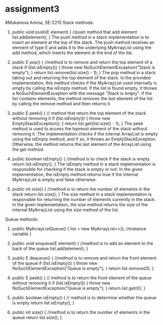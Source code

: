 # assignment3
#Mukanova Amina, SE-2215
Stack methods:
1) public void push(E element) { //push method that add element
   list.add(element);
   }
The push method in a stack implementation is to insert an element at the top of the stack. The push method receives an element of type E and adds it to the underlying MyArrayList using the add method, which inserts the element at the end of the list.

2) public E pop() { //method is to remove and return the top element of a stack
   if (list.isEmpty()) {
   throw new NoSuchElementException("Stack is empty");
   }
   return list.remove(list.size() - 1);
   }
The pop method in a stack taking out and returning the top element of the stack. In the provided implementation, this method checks if the MyArrayList used internally is empty by calling the isEmpty method. If the list is found empty, it throws a NoSuchElementException with the message "Stack is empty". If the list contains elements, the method removes the last element of the list by calling the remove method and then returns it.

3)  public E peek() { // method that return the top element of the stack without removing it
    if (list.isEmpty()) {
    throw new EmptyStackException();
    }
    return list.get(list.size() - 1);
    }
The peek method is used to access the topmost element of the stack without removing it. The implementation checks if the internal ArrayList is empty using the isEmpty method, and if so, it throws an EmptyStackException. Otherwise, the method returns the last element of the ArrayList using the get method.

4)  public boolean isEmpty() { //method is to check if the stack is empty
    return list.isEmpty();
    }
The isEmpty method in a stack implementation is responsible for checking if the stack is empty or not. In the given implementation, the isEmpty method returns true if the internal MyArrayList is empty and false otherwise.

5) public int size() { //method is to return the number of elements in the stack
   return list.size();
   }
The size method in a stack implementation is responsible for returning the number of elements currently in the stack. In the given implementation, the size method returns the size of the internal MyArrayList using the size method of the list.

Queue methods:
1) public MyArrayListQueue() {
   list = new MyArrayList<>(); //instance variable
   }

2) public void enqueue(E element) { //method is to add an element to the back of the queue
   list.add(element);
   }
   
3) public E dequeue() { //method is to remove and return the front element of the queue
   if (list.isEmpty()) {
   throw new NoSuchElementException("Queue is empty");
   }
   return list.remove(0);
   }
4) public E peek() { // method is to return the front element of the queue without removing it
   if (list.isEmpty()) {
   throw new NoSuchElementException("Queue is empty");
   }
   return list.get(0);
   }
5) public boolean isEmpty() { // method is to determine whether the queue is empty
   return list.isEmpty();
   }
6) public int size() { //method is to return the number of elements in the queue
   return list.size();
   }


